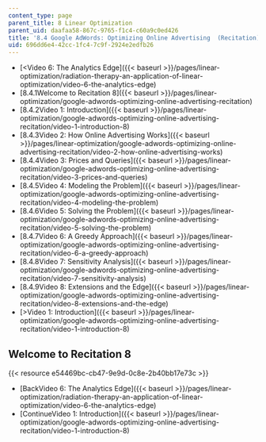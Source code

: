 ```yaml
---
content_type: page
parent_title: 8 Linear Optimization
parent_uid: daafaa58-867c-9765-f1c4-c60a9c0ed426
title: '8.4 Google AdWords: Optimizing Online Advertising  (Recitation)'
uid: 696dd6e4-42cc-1fc4-7c9f-2924e2edfb26
---
```


*   [<Video 6: The Analytics Edge]({{< baseurl >}}/pages/linear-optimization/radiation-therapy-an-application-of-linear-optimization/video-6-the-analytics-edge)
*   [8.4.1Welcome to Recitation 8]({{< baseurl >}}/pages/linear-optimization/google-adwords-optimizing-online-advertising-recitation)
*   [8.4.2Video 1: Introduction]({{< baseurl >}}/pages/linear-optimization/google-adwords-optimizing-online-advertising-recitation/video-1-introduction-8)
*   [8.4.3Video 2: How Online Advertising Works]({{< baseurl >}}/pages/linear-optimization/google-adwords-optimizing-online-advertising-recitation/video-2-how-online-advertising-works)
*   [8.4.4Video 3: Prices and Queries]({{< baseurl >}}/pages/linear-optimization/google-adwords-optimizing-online-advertising-recitation/video-3-prices-and-queries)
*   [8.4.5Video 4: Modeling the Problem]({{< baseurl >}}/pages/linear-optimization/google-adwords-optimizing-online-advertising-recitation/video-4-modeling-the-problem)
*   [8.4.6Video 5: Solving the Problem]({{< baseurl >}}/pages/linear-optimization/google-adwords-optimizing-online-advertising-recitation/video-5-solving-the-problem)
*   [8.4.7Video 6: A Greedy Approach]({{< baseurl >}}/pages/linear-optimization/google-adwords-optimizing-online-advertising-recitation/video-6-a-greedy-approach)
*   [8.4.8Video 7: Sensitivity Analysis]({{< baseurl >}}/pages/linear-optimization/google-adwords-optimizing-online-advertising-recitation/video-7-sensitivity-analysis)
*   [8.4.9Video 8: Extensions and the Edge]({{< baseurl >}}/pages/linear-optimization/google-adwords-optimizing-online-advertising-recitation/video-8-extensions-and-the-edge)
*   [\>Video 1: Introduction]({{< baseurl >}}/pages/linear-optimization/google-adwords-optimizing-online-advertising-recitation/video-1-introduction-8)

Welcome to Recitation 8
-----------------------

{{< resource e54469bc-cb47-9e9d-0c8e-2b40bb17e73c >}}

*   [BackVideo 6: The Analytics Edge]({{< baseurl >}}/pages/linear-optimization/radiation-therapy-an-application-of-linear-optimization/video-6-the-analytics-edge)
*   [ContinueVideo 1: Introduction]({{< baseurl >}}/pages/linear-optimization/google-adwords-optimizing-online-advertising-recitation/video-1-introduction-8)
